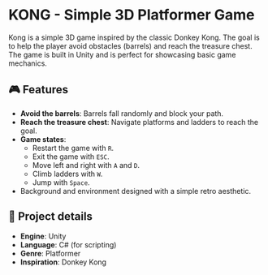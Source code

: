 # KONG - Simple 3D Platformer Game

Kong is a simple 3D game inspired by the classic Donkey Kong. The goal is to help the player avoid obstacles (barrels) and reach the treasure chest. The game is built in Unity and is perfect for showcasing basic game mechanics.

## 🎮 Features
- **Avoid the barrels**: Barrels fall randomly and block your path.
- **Reach the treasure chest**: Navigate platforms and ladders to reach the goal.
- **Game states**: 
  - Restart the game with `R`.
  - Exit the game with `ESC`.
  - Move left and right with `A` and `D`.
  - Climb ladders with `W`.
  - Jump with `Space`.
- Background and environment designed with a simple retro aesthetic.

## 📂 Project details
- **Engine**: Unity
- **Language**: C# (for scripting)
- **Genre**: Platformer
- **Inspiration**: Donkey Kong
